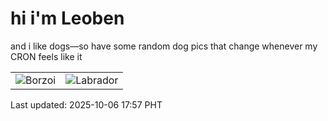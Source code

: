 # hi i'm Leoben

and i like dogs—so have some random dog pics that change whenever my CRON feels like it

|  |  |
|--------|----------|
| ![Borzoi](https://random-dog-vercel.vercel.app/api/random-borzoi?v=1759744644) | ![Labrador](https://random-dog-vercel.vercel.app/api/random-labrador?v=1759744644) |

Last updated: 2025-10-06 17:57 PHT
